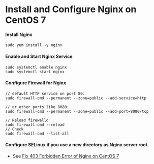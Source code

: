# Install and Configure Nginx on CentOS 7

#### Install Nginx

    sudo yum install -y nginx

#### Enable and Start Nginx Service

    sudo systemctl enable nginx
    sudo systemctl start nginx

#### Configure Firewall for Nginx

    // default HTTP service on port 80:
    sudo firewall-cmd --permanent --zone=public --add-service=http
    
    // or other ports like 8080:
    sudo firewall-cmd --permanent --zone=public --add-port=8080/tcp
    
    // Reload firewalld
    sudo firewall-cmd --reload
    // Check
    sudo firewall-cmd --list-all

####  Configure SELinux if you use a new directory as Nginx server root
* See [Fix 403 Forbidden Error of Nginx on CentOS 7](https://github.com/northbright/Notes/blob/master/nginx/fix-403-forbidden-error-of-nginx-on-centos.md)
